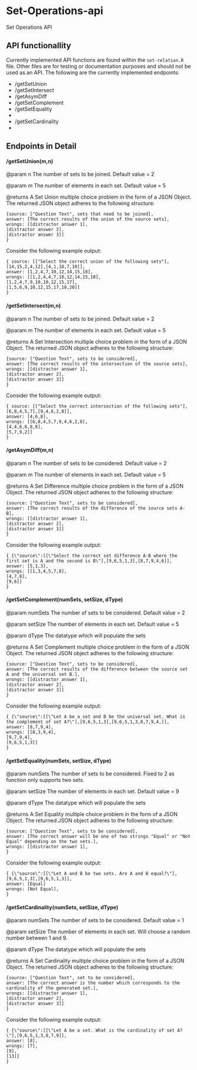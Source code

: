 # Set-Operations-api
Set Operations API

<h2>API functionallity</h2>

Currently implemented API functions are found within the `set-relation.R` file. Other files are for testing or documentation purposes and should not be used as an API. The following are the currently implemented endpoints:
  <ul>
  <li>/getSetUnion</li>
  <li>/getSetIntersect</li>
  <li>/getAsymDiff</li>
  <li>/getSetComplement</li>
  <li>/getSetEquality<li>
  <li>/getSetCardinality<li>
  </ul>


  <h2>Endpoints in Detail</h2>

  <h4>/getSetUnion(m,n) </h4>
  <p> @param   n     The number of sets to be joined. Default value = 2 </p>
  <p> @param   m     The number of elements in each set. Default value = 5 </p>
  <p> @returns       A Set Union multiple choice problem in the form of a JSON Object. The returned JSON object adheres to the following structure: </p>

  `{source: ["Question Text", sets that need to be joined],` <br>
    `answer: [The correct results of the union of the source sets],`<br>
    `wrongs: [[distractor answer 1],` <br>
             `[distractor answer 2],` <br>
             `[distractor answer 3]]` <br>
  `}`

  
  Consider the following example output:
  
  `{ source: [["Select the correct union of the following sets"],[14,15,2,4,12],[4,1,18,7,10]],`<br>
     `answer: [1,2,4,7,10,12,14,15,18],` <br>
     `wrongs: [[1,2,4,4,7,10,12,14,15,18],`<br>
              `[1,2,4,7,9,10,10,12,15,17],` <br>
              `[1,5,6,9,10,12,15,17,18,20]]`<br>
  `}`
  
  <h4>/getSetIntersect(m,n) </h4>
  <p> @param   n     The number of sets to be joined. Default value = 2 </p>
  <p> @param   m     The number of elements in each set. Default value = 5 </p>
  <p> @returns       A Set Intersection multiple choice problem in the form of a JSON Object. The returned JSON object adheres to the following structure: </p>
  
  `{source: ["Question Text", sets to be considered],` <br>
    `answer: [The correct results of the intersection of the source sets],`<br>
    `wrongs: [[distractor answer 1],` <br>
             `[distractor answer 2],` <br>
             `[distractor answer 3]]` <br>
  `}`
        
  
  Consider the following example output:
  
  `{ source: [["Select the correct intersection of the following sets"],[6,8,4,5,7],[9,4,6,2,8]],`<br>
     `answer: [4,6,8],` <br>
     `wrongs: [[6,8,4,5,7,9,4,6,2,8],`<br>
              `[4,4,6,6,8,8],` <br>
              `[5,7,9,2]]`<br>
  `}`

<h4>/getAsymDiff(m,n) </h4>
  <p> @param   n     The number of sets to be considered. Default value = 2 </p>
  <p> @param   m     The number of elements in each set. Default value = 5 </p>
  <p> @returns       A Set Difference multiple choice problem in the form of a JSON Object. The returned JSON object adheres to the following structure: </p>
  
  `{source: ["Question Text", sets to be considered],` <br>
    `answer: [The correct results of the difference of the source sets A-B],`<br>
    `wrongs: [[distractor answer 1],` <br>
             `[distractor answer 2],` <br>
             `[distractor answer 3]]` <br>
  `}`
        
  
  Consider the following example output:
  
  `{ {\"source\":[[\"Select the correct set difference A-B where the first set is A and the second is B\"],[9,6,5,1,3],[8,7,9,4,6]],`<br>
     `answer: [5,1,3],` <br>
     `wrongs: [[1,3,4,5,7,8],`<br>
              `[4,7,8],` <br>
              `[9,6]]`<br>
  `}`
  
  <h4>/getSetComplement(numSets, setSize, dType) </h4>
  <p> @param   numSets     The number of sets to be considered. Default value = 2 </p>
  <p> @param   setSize     The number of elements in each set. Default value = 5 </p>
  <p> @param   dType       The datatype which will populate the sets </p>
  <p> @returns       A Set Complement multiple choice problem in the form of a JSON Object. The returned JSON object adheres to the following structure: </p>
  
  `{source: ["Question Text", sets to be considered],` <br>
    `answer: [The correct results of the difference between the source set A and the universal set B.],`<br>
    `wrongs: [[distractor answer 1],` <br>
             `[distractor answer 2],` <br>
             `[distractor answer 3]]` <br>
  `}`
        
  
  Consider the following example output:
  
  `{ {\"source\":[[\"Let A be a set and B be the universal set. What is the complement of set A?\"],[9,6,5,1,3],[9,6,5,1,3,8,7,9,4,]],`<br>
     `answer: [8,7,9,4],` <br>
     `wrongs: [[8,3,9,4],`<br>
              `[9,7,9,4],` <br>
              `[9,6,5,1,3]]`<br>
  `}`
  
  <h4>/getSetEquality(numSets, setSize, dType) </h4>
  <p> @param   numSets     The number of sets to be considered. Fixed to 2 as function only supports two sets. </p>
  <p> @param   setSize     The number of elements in each set. Default value = 9 </p>
  <p> @param   dType       The datatype which will populate the sets </p>
  <p> @returns       A Set Equality multiple choice problem in the form of a JSON Object. The returned JSON object adheres to the following structure: </p>
  
  `{source: ["Question Text", sets to be considered],` <br>
    `answer: [The correct answer will be one of two strings "Equal" or "Not Equal" depending on the two sets.],`<br>
    `wrongs: [[distractor answer 1],` <br>
  `}`
        
  
  Consider the following example output:
  
  `{ {\"source\":[[\"Let A and B be two sets. Are A and B equal?\"],[9,6,5,1,3],[9,6,5,1,3]],`<br>
     `answer: [Equal]` <br>
     `wrongs: [Not Equal],`<br>
  `}`
  
  <h4>/getSetCardinality(numSets, setSize, dType) </h4>
  <p> @param   numSets     The number of sets to be considered. Default value = 1 </p>
  <p> @param   setSize     The number of elements in each set. Will choose a random number between 1 and 9. </p>
  <p> @param   dType       The datatype which will populate the sets </p>
  <p> @returns       A Set Cardinality multiple choice problem in the form of a JSON Object. The returned JSON object adheres to the following structure: </p>
  
  `{source: ["Question Text", set to be considered],` <br>
    `answer: [The correct answer is the number which corresponds to the cardinality of the generated set.],`<br>
    `wrongs: [[distractor answer 1],` <br>
             `[distractor answer 2],` <br>
             `[distractor answer 3]]` <br>
  `}`
        
  
  Consider the following example output:
  
  `{ {\"source\":[[\"Let A be a set. What is the cardinality of set A?\"],[9,6,5,1,3,8,7,9]],`<br>
     `answer: [8],` <br>
     `wrongs: [7],`<br>
              `[9],` <br>
              `[13]]`<br>
  `}`